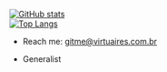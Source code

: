 [![GitHub stats](https://github-readme-stats.vercel.app/api?username=vasfvitor&show_icons=true&theme=transparent&include_all_commits=true&hide_rank=true&card_width=350)](https://github.com/anuraghazra/github-readme-stats)
<br/>
[![Top Langs](https://github-readme-stats.vercel.app/api/top-langs/?username=vasfvitor&size_weight=0.5&count_weight=0.5&theme=transparent&hide_progress=true&langs_count=9&card_width=350)](https://github.com/anuraghazra/github-readme-stats)

- Reach me: gitme@virtuaires.com.br

- Generalist
